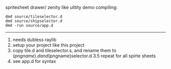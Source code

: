 spritesheet drawer/ zenity like ulitity
demo compiling:
```
dmd source/tileselector.d 
dmd source/shipselector.d 
dmd -run source/app.d 
```

----
1. needs dubless raylib
2. setup your project like this project
3. copy tile.d and tileselector.s, and rename them to ($pngname).d and ($pngname)selector.d
3.5 repeat for all spirte sheets
4. see app.d for syntax 